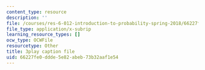 ```yaml
---
content_type: resource
description: ''
file: /courses/res-6-012-introduction-to-probability-spring-2018/66227fe0ddde5e82abeb73b32aaf1e54_1uW3qMFA9Ho.vtt
file_type: application/x-subrip
learning_resource_types: []
ocw_type: OCWFile
resourcetype: Other
title: 3play caption file
uid: 66227fe0-ddde-5e82-abeb-73b32aaf1e54
---
```

